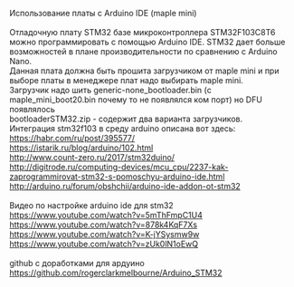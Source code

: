 Использование платы с Arduino IDE (maple mini)<br>
<br>
Отладочную плату STM32 базе микроконтроллера STM32F103C8T6 можно программировать
с помощью Arduino IDE. STM32 дает больше возможностей в плане производительности
 по сравнению с Arduino Nano.<br>
Данная плата должна быть прошита загрузчиком от maple mini и при выборе платы в менеджере плат надо выбирать maple mini.<br>
Загрузчик надо шить generic-none_bootloader.bin (с maple_mini_boot20.bin почему то не появлялся ком порт) но DFU появлялось<br>
bootloaderSTM32.zip - содержит два варианта загрузчиков.
<br>
Интеграция stm32f103 в среду arduino описана вот здесь:<br>
https://habr.com/ru/post/395577/<br>
https://istarik.ru/blog/arduino/102.html<br>
http://www.count-zero.ru/2017/stm32duino/<br>
http://digitrode.ru/computing-devices/mcu_cpu/2237-kak-zaprogrammirovat-stm32-s-pomoschyu-arduino-ide.html <br>
http://arduino.ru/forum/obshchii/arduino-ide-addon-ot-stm32<br>
<br>
Видео по настройке arduino ide для stm32<br>
https://www.youtube.com/watch?v=5mThFmpC1U4<br>
https://www.youtube.com/watch?v=878k4KqF7Xs<br>
https://www.youtube.com/watch?v=K-jYSysmw9w<br>
https://www.youtube.com/watch?v=zUk0lN1oEwQ<br>
<br>
github с доработками для ардуино https://github.com/rogerclarkmelbourne/Arduino_STM32<br>

